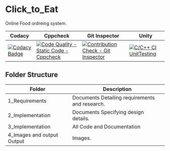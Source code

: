 # **Click_to_Eat**
Online Food ordreing system.

|Codacy| Cppcheck |Git Inspector|Unity| 
|------| ---------|-------------|-----|
|[![Codacy Badge](https://app.codacy.com/project/badge/Grade/f389aa964fbb4053af966883ec9813b5)](https://github.com/satish141kumar/M1_APP_caluculator.git?utm_source=github.com&amp;utm_medium=referral&amp;utm_content=satish141kumar/M1_App_Click_To_Eat&amp;utm_campaign=Badge_Grade)|[![Code Quality - Static Code - Cppcheck](https://github.com/satish141kumar/M1_APP_caluculator.git/actions/workflows/CppCheck.yml/badge.svg)](https://github.com/satish141kumar/M1_APP_caluculator.git/actions/workflows/CppCheck.yml)|[![Contribution Check - Git Inspector](https://github.com/satish141kumar/M1_APP_caluculator.git/actions/workflows/Gitinspector.yml/badge.svg)](https://github.com/satish141kumar/M1_APP_caluculator.git/actions/workflows/Gitinspector.yml)|[![C/C++ CI UnitTesting](https://github.com/satish141kumar/M1_APP_caluculator.git/actions/workflows/unity.yml/badge.svg)](https://github.com/satish141kumar/M1_APP_caluculator.git/actions/workflows/unity.yml)|

## **Folder Structure**
|Folder | Description|
|--------|-----------|
|1_Requirements|	Documents Detailing requirements and research.|
|2_Implementation	|Documents Specifying design details.|
|3_Implementation	|All Code and Documentation|
|4_Images and output	Output |Images.|
